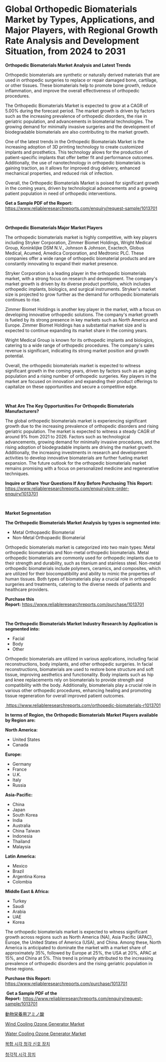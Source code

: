 <p><h1>Global Orthopedic Biomaterials Market by Types, Applications, and Major Players, with Regional Growth Rate Analysis and Development Situation, from 2024 to 2031</h1></p><p><strong>Orthopedic Biomaterials Market Analysis and Latest Trends</strong></p>
<p><p>Orthopedic biomaterials are synthetic or naturally derived materials that are used in orthopedic surgeries to replace or repair damaged bone, cartilage, or other tissues. These biomaterials help to promote bone growth, reduce inflammation, and improve the overall effectiveness of orthopedic procedures.</p><p>The Orthopedic Biomaterials Market is expected to grow at a CAGR of 5.00% during the forecast period. The market growth is driven by factors such as the increasing prevalence of orthopedic disorders, the rise in geriatric population, and advancements in biomaterial technologies. The growing demand for minimally invasive surgeries and the development of biodegradable biomaterials are also contributing to the market growth.</p><p>One of the latest trends in the Orthopedic Biomaterials Market is the increasing adoption of 3D printing technology to create customized implants and prosthetics. This technology allows for the production of patient-specific implants that offer better fit and performance outcomes. Additionally, the use of nanotechnology in orthopedic biomaterials is gaining traction, as it allows for improved drug delivery, enhanced mechanical properties, and reduced risk of infection.</p><p>Overall, the Orthopedic Biomaterials Market is poised for significant growth in the coming years, driven by technological advancements and a growing patient population in need of orthopedic interventions.</p></p>
<p><strong>Get a Sample PDF of the Report:&nbsp;</strong> <a href="https://www.reliableresearchreports.com/enquiry/request-sample/1013701">https://www.reliableresearchreports.com/enquiry/request-sample/1013701</a></p>
<p>&nbsp;</p>
<p><strong>Orthopedic Biomaterials Major Market Players</strong></p>
<p><p>The orthopedic biomaterials market is highly competitive, with key players including Stryker Corporation, Zimmer Biomet Holdings, Wright Medical Group, Koninklijke DSM N.V., Johnson & Johnson, Exactech, Globus Medical, Acumed, Amedica Corporation, and Medtronic PLC. These companies offer a wide range of orthopedic biomaterial products and are constantly innovating to expand their market presence.</p><p>Stryker Corporation is a leading player in the orthopedic biomaterials market, with a strong focus on research and development. The company's market growth is driven by its diverse product portfolio, which includes orthopedic implants, biologics, and surgical instruments. Stryker's market size is projected to grow further as the demand for orthopedic biomaterials continues to rise.</p><p>Zimmer Biomet Holdings is another key player in the market, with a focus on developing innovative orthopedic solutions. The company's market growth is fueled by its strong presence in key markets such as North America and Europe. Zimmer Biomet Holdings has a substantial market size and is expected to continue expanding its market share in the coming years.</p><p>Wright Medical Group is known for its orthopedic implants and biologics, catering to a wide range of orthopedic procedures. The company's sales revenue is significant, indicating its strong market position and growth potential.</p><p>Overall, the orthopedic biomaterials market is expected to witness significant growth in the coming years, driven by factors such as an aging population and a rising number of orthopedic surgeries. Key players in the market are focused on innovation and expanding their product offerings to capitalize on these opportunities and secure a competitive edge.</p></p>
<p>&nbsp;</p>
<p><strong>What Are The Key Opportunities For Orthopedic Biomaterials Manufacturers?</strong></p>
<p><p>The global orthopedic biomaterials market is experiencing significant growth due to the increasing prevalence of orthopedic disorders and rising geriatric population. The market is expected to witness a steady CAGR of around 9% from 2021 to 2026. Factors such as technological advancements, growing demand for minimally invasive procedures, and the rising adoption of biodegradable implants are driving the market growth. Additionally, the increasing investments in research and development activities to develop innovative biomaterials are further fueling market expansion. The future outlook for the orthopedic biomaterials market remains promising with a focus on personalized medicine and regenerative techniques.</p></p>
<p><strong>Inquire or Share Your Questions If Any Before Purchasing This Report:</strong> <a href="https://www.reliableresearchreports.com/enquiry/pre-order-enquiry/1013701">https://www.reliableresearchreports.com/enquiry/pre-order-enquiry/1013701</a></p>
<p>&nbsp;</p>
<p><strong>Market Segmentation</strong></p>
<p><strong>The Orthopedic Biomaterials Market Analysis by types is segmented into:</strong></p>
<p><ul><li>Metal Orthopaedic Biomaterial</li><li>Non-Metal Orthopaedic Biomaterial</li></ul></p>
<p><p>Orthopedic biomaterials market is categorized into two main types: Metal orthopedic biomaterials and Non-metal orthopedic biomaterials. Metal orthopedic biomaterials are commonly used for orthopedic implants due to their strength and durability, such as titanium and stainless steel. Non-metal orthopedic biomaterials include polymers, ceramics, and composites, which are utilized for their biocompatibility and ability to mimic the properties of human tissues. Both types of biomaterials play a crucial role in orthopedic surgeries and treatments, catering to the diverse needs of patients and healthcare providers.</p></p>
<p><strong>Purchase this Report:&nbsp;</strong><a href="https://www.reliableresearchreports.com/purchase/1013701">https://www.reliableresearchreports.com/purchase/1013701</a></p>
<p>&nbsp;</p>
<p><strong>The Orthopedic Biomaterials Market Industry Research by Application is segmented into:</strong></p>
<p><ul><li>Facial</li><li>Body</li><li>Other</li></ul></p>
<p><p>Orthopedic biomaterials are utilized in various applications, including facial reconstructions, body implants, and other orthopedic surgeries. In facial reconstructions, biomaterials are used to restore bone structure and soft tissue, improving aesthetics and functionality. Body implants such as hip and knee replacements rely on biomaterials to provide strength and compatibility with the body. Additionally, biomaterials play a crucial role in various other orthopedic procedures, enhancing healing and promoting tissue regeneration for overall improved patient outcomes.</p></p>
<p><a href="https://www.reliableresearchreports.com/orthopedic-biomaterials-r1013701">&nbsp;https://www.reliableresearchreports.com/orthopedic-biomaterials-r1013701</a></p>
<p><strong>In terms of Region, the Orthopedic Biomaterials Market Players available by Region are:</strong></p>
<p>
    <p> <strong> North America: </strong>
        <ul>
            <li>United States</li>
            <li>Canada</li>
        </ul>
        </p> 
    <p> <strong> Europe: </strong>
        <ul>
            <li>Germany</li>
            <li>France</li>
            <li>U.K.</li>
            <li>Italy</li>
            <li>Russia</li>
        </ul>
        </p> 
    <p> <strong> Asia-Pacific: </strong>
        <ul>
            <li>China</li>
            <li>Japan</li>
            <li>South Korea</li>
            <li>India</li>
            <li>Australia</li>
            <li>China Taiwan</li>
            <li>Indonesia</li>
            <li>Thailand</li>
            <li>Malaysia</li>
        </ul>
        </p> 
    <p> <strong> Latin America: </strong>
        <ul>
            <li>Mexico</li>
            <li>Brazil</li>
            <li>Argentina Korea</li>
            <li>Colombia</li>
        </ul>
        </p> 
    <p> <strong> Middle East & Africa: </strong>
        <ul>
            <li>Turkey</li>
            <li>Saudi</li>
            <li>Arabia</li>
            <li>UAE</li>
            <li>Korea</li>
        </ul>
    </p>
    </p>
<p><p>The orthopedic biomaterials market is expected to witness significant growth across regions such as North America (NA), Asia Pacific (APAC), Europe, the United States of America (USA), and China. Among these, North America is anticipated to dominate the market with a market share of approximately 35%, followed by Europe at 25%, the USA at 20%, APAC at 15%, and China at 5%. This trend is primarily attributed to the increasing prevalence of orthopedic disorders and the rising geriatric population in these regions.</p></p>
<p><strong>Purchase this Report: </strong><a href="https://www.reliableresearchreports.com/purchase/1013701">https://www.reliableresearchreports.com/purchase/1013701</a></p>
<p>&nbsp;<strong>Get a Sample PDF of the Report:&nbsp;&nbsp;</strong><a href="https://www.reliableresearchreports.com/enquiry/request-sample/1013701">https://www.reliableresearchreports.com/enquiry/request-sample/1013701</a></p>
<p><strong></strong></p>
<p><p><a href="https://github.com/moulafa/Market-Research-Report-List-2/blob/main/4055752166927.md">動物栄養用アミノ酸</a></p><p><a href="https://github.com/provorikovar/Market-Research-Report-List-5/blob/main/wind-cooling-ozone-generator-market.md">Wind Cooling Ozone Generator Market</a></p><p><a href="https://github.com/angelajermaine/Market-Research-Report-List-4/blob/main/water-cooling-ozone-generator-market.md">Water Cooling Ozone Generator Market</a></p><p><a href="https://github.com/Wesleyeilly8796202/Market-Research-Report-List-1/blob/main/7800368180096.md">복합 시각 청각 신호 장치</a></p><p><a href="https://github.com/asratman/Market-Research-Report-List-1/blob/main/3652245180097.md">청각적 시각 장치</a></p></p>